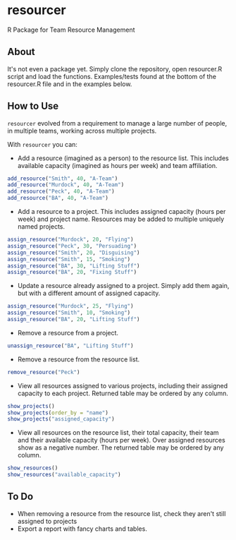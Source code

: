# resourcer
R Package for Team Resource Management

## About

It's not even a package yet. Simply clone the repository, open resourcer.R script and load the functions. Examples/tests found at the bottom of the resourcer.R file and in the examples below.

## How to Use

`resourcer` evolved from a requirement to manage a large number of people, in multiple teams, working across multiple projects.

With `resourcer` you can:

* Add a resource (imagined as a person) to the resource list. This includes available capacity (imagined as hours per week) and team affiliation.

```r
add_resource("Smith", 40, "A-Team")
add_resource("Murdock", 40, "A-Team")
add_resource("Peck", 40, "A-Team")
add_resource("BA", 40, "A-Team")
```

* Add a resource to a project. This includes assigned capacity (hours per week) and project name. Resources may be added to multiple uniquely named projects.

```r
assign_resource("Murdock", 20, "Flying")
assign_resource("Peck", 30, "Persuading")
assign_resource("Smith", 20, "Disguising")
assign_resource("Smith", 15, "Smoking")
assign_resource("BA", 30, "Lifting Stuff")
assign_resource("BA", 20, "Fixing Stuff")
```
* Update a resource already assigned to a project. Simply add them again, but with a different amount of assigned capacity.

```r
assign_resource("Murdock", 25, "Flying")
assign_resource("Smith", 10, "Smoking")
assign_resource("BA", 20, "Lifting Stuff")
```

* Remove a resource from a project.

```r
unassign_resource("BA", "Lifting Stuff")
```

* Remove a resource from the resource list.

```r
remove_resource("Peck")
```

* View all resources assigned to various projects, including their assigned capacity to each project. Returned table may be ordered by any column.

```r
show_projects()
show_projects(order_by = "name")
show_projects("assigned_capacity")
```


* View all resources on the resource list, their total capacity, their team and their available capacity (hours per week). Over assigned resources show as a negative number. The returned table may be ordered by any column.

```r
show_resources()
show_resources("available_capacity")
```

## To Do

* When removing a resource from the resource list, check they aren't still assigned to projects
* Export a report with fancy charts and tables.




